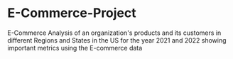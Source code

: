 # E-Commerce-Project
E-Commerce Analysis of an organization's products and its customers in different Regions and States in the US for the year 2021 and 2022 showing important metrics using the E-commerce data
